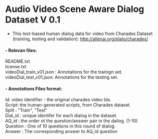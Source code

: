 # Audio Video Scene Aware Dialog Dataset V 0.1 

- This text-based human dialog data for video from Charades Dataset (training, testing and validation): http://allenai.org/plato/charades/

#### - Relevan files:

   README.txt   
   license.txt  
   videoDial_train_v01.json : Annotations for the trainign set.   
   videoDial_test_v01.json:   Annotations for the testing set.
  
  
#### - Annotations Files format:  

   Id: video identifier - the original charades video Ids.     
   Script: the human-generated scripts, from Charades dataset.        
   Split : "Train", "Test"      
   Dial_id : unique identifer for each dialog in the dataset.   
      AQ_id : the order ot the question/answer pair in the dailog. (1-10)     
      Question : One of 10 questions in this round of dialog.     
      Answer :   The corresponding answer to AQ_id question  
              
  


         
    



